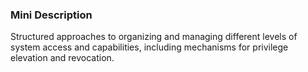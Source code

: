 ### Mini Description

Structured approaches to organizing and managing different levels of system access and capabilities, including mechanisms for privilege elevation and revocation.
